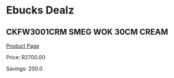 
# Ebucks Dealz
## CKFW3001CRM SMEG WOK 30CM CREAM
[Product Page](https://www.ebucks.com/web/shop/productSelected.do?prodId=1170699506&catId=704983235)

Price: R2700.00

Savings: 200.0


	